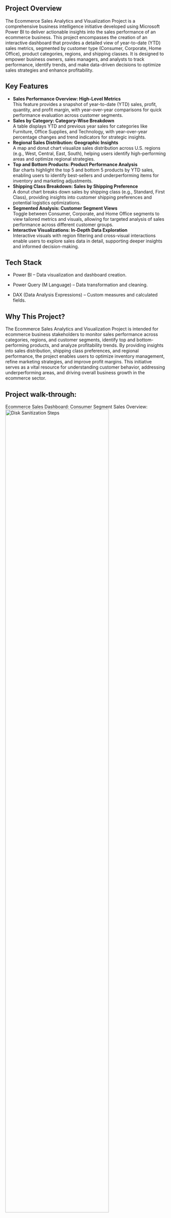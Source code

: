
<h2>Project Overview</h2>
The Ecommerce Sales Analytics and Visualization Project is a comprehensive business intelligence initiative developed using Microsoft Power BI to deliver actionable insights into the sales performance of an ecommerce business. This project encompasses the creation of an interactive dashboard that provides a detailed view of year-to-date (YTD) sales metrics, segmented by customer type (Consumer, Corporate, Home Office), product categories, regions, and shipping classes. It is designed to empower business owners, sales managers, and analysts to track performance, identify trends, and make data-driven decisions to optimize sales strategies and enhance profitability.
<br />


<h2>Key Features</h2>
<ul>
  <li><strong>Sales Performance Overview: High-Level Metrics</strong><br>
  This feature provides a snapshot of year-to-date (YTD) sales, profit, quantity, and profit margin, with year-over-year comparisons for quick performance evaluation across customer segments.</li>

  <li><strong>Sales by Category: Category-Wise Breakdown</strong><br>
  A table displays YTD and previous year sales for categories like Furniture, Office Supplies, and Technology, with year-over-year percentage changes and trend indicators for strategic insights.</li>

  <li><strong>Regional Sales Distribution: Geographic Insights</strong><br>
  A map and donut chart visualize sales distribution across U.S. regions (e.g., West, Central, East, South), helping users identify high-performing areas and optimize regional strategies.</li>

  <li><strong>Top and Bottom Products: Product Performance Analysis</strong><br>
  Bar charts highlight the top 5 and bottom 5 products by YTD sales, enabling users to identify best-sellers and underperforming items for inventory and marketing adjustments.</li>

  <li><strong>Shipping Class Breakdown: Sales by Shipping Preference</strong><br>
  A donut chart breaks down sales by shipping class (e.g., Standard, First Class), providing insights into customer shipping preferences and potential logistics optimizations.</li>

  <li><strong>Segmented Analysis: Customer Segment Views</strong><br>
  Toggle between Consumer, Corporate, and Home Office segments to view tailored metrics and visuals, allowing for targeted analysis of sales performance across different customer groups.</li>

  <li><strong>Interactive Visualizations: In-Depth Data Exploration</strong><br>
  Interactive visuals with region filtering and cross-visual interactions enable users to explore sales data in detail, supporting deeper insights and informed decision-making.</li>
</ul>


<h2>Tech Stack </h2>

- Power BI – Data visualization and dashboard creation.

- Power Query (M Language) – Data transformation and cleaning.

- DAX (Data Analysis Expressions) – Custom measures and calculated fields.


<h2>Why This Project? </h2>

The Ecommerce Sales Analytics and Visualization Project is intended for ecommerce business stakeholders to monitor sales performance across categories, regions, and customer segments, identify top and bottom-performing products, and analyze profitability trends. By providing insights into sales distribution, shipping class preferences, and regional performance, the project enables users to optimize inventory management, refine marketing strategies, and improve profit margins. This initiative serves as a vital resource for understanding customer behavior, addressing underperforming areas, and driving overall business growth in the ecommerce sector.

<h2>Project walk-through:</h2>

Ecommerce Sales Dashboard: Consumer Segment Sales Overview: <br/>
<img src="https://i.imgur.com/TR2THJL.png" height="80%" width="80%" alt="Disk Sanitization Steps"/>
<br />
<br />

Ecommerce Sales Dashboard: Corporate Segment Performance Insights: <br/>
<img src="https://i.imgur.com/qQAI0Wx.png" height="80%" width="80%" alt="Disk Sanitization Steps"/>
<br />
<br />

Ecommerce Sales Dashboard: Home Office Segment Sales Analysis: <br/>
<img src="https://i.imgur.com/9quJro5.png" height="80%" width="80%" alt="Disk Sanitization Steps"/>
<br />
<br />


<!--
 ```diff
- text in red
+ text in green
! text in orange
# text in gray
@@ text in purple (and bold)@@
```
--!>
